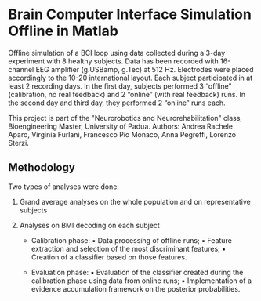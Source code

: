 # Brain Computer Interface Simulation Offline in Matlab

Offline simulation of a BCI loop using data collected during a 3-day experiment with 8 healthy subjects. Data has been recorded with 16-channel EEG amplifier (g.USBamp, g.Tec) at 512 Hz. Electrodes were placed accordingly to the 10-20 international layout.  Each subject participated in at least 2 recording days. In the first day, subjects performed 3 “offline” (calibration, no real feedback) and 2 “online” (with real feedback) runs. In the second day and third day, they performed 2 “online” runs each.

This project is part of the "Neurorobotics and Neurorehabilitation" class, Bioengineering Master, University of Padua.
Authors: Andrea Rachele Aparo, Virginia Furlani, Francesco Pio Monaco, Anna Pegreffi, Lorenzo Sterzi.

## Methodology

Two types of analyses were done:

  1. Grand average analyses on the whole population and on representative subjects

  2. Analyses on BMI decoding on each subject
       - Calibration phase:
        ▪ Data processing of offline runs;
        ▪ Feature extraction and selection of the most discriminant features;
        ▪ Creation of a classifier based on those features.

       - Evaluation phase:
        ▪ Evaluation of the classifier created during the calibration phase using data from online runs;
        ▪ Implementation of a evidence accumulation framework on the posterior probabilities.
